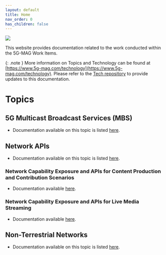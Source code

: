 ```yaml
---
layout: default
title: Home
nav_order: 0
has_children: false
---
```


<img src="{{site.baseurl}}/assets/images/Banner_Tech.png" /> 

This website provides documentation related to the work conducted within the 5G-MAG Work Items.

{: .note }
More information on Topics and Technology can be found at [https://www.5g-mag.com/technology](https://www.5g-mag.com/technology).
Please refer to the [Tech repository](https://github.com/5G-MAG/Tech/tree/main/pages) to provide updates to this documentation.

# Topics
## 5G Multicast Broadcast Services (MBS)
- Documentation available on this topic is listed [here](https://5g-mag.github.io/Tech/pages/5g-multicast-broadcast-services/5g-multicast-broadcast-services.html).
## Network APIs
- Documentation available on this topic is listed [here](https://5g-mag.github.io/Tech/pages/Network_APIs/Network_APIs.html).
### Network Capability Exposure and APIs for Content Production and Contribution Scenarios
- Documentation available [here](https://5g-mag.github.io/Tech/pages/Network_APIs/Content_Production_Contribution.html).
### Network Capability Exposure and APIs for Live Media Streaming
- Documentation available [here](https://5g-mag.github.io/Tech/pages/Network_APIs/Live_Media_Distribution/Live_Media_Distribution.html).

## Non-Terrestrial Networks
- Documentation available on this topic is listed [here](https://5g-mag.github.io/Tech/pages/NTN/).
